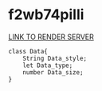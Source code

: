 # f2wb74pilli

[LINK TO RENDER SERVER](https://f2wb74pilli.onrender.com)

~~~
class Data{
    String Data_style;
    let Data_type;
    number Data_size;
}

~~~
